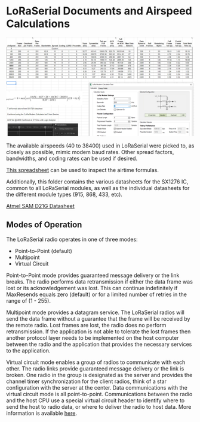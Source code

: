 LoRaSerial Documents and Airspeed Calculations
========================================

[![SparkFun LoRaSerial Airspeed Spreadsheet](LoRaSerial%20Airspeed%20Spreadsheet.jpg)](https://docs.google.com/spreadsheets/d/1qyJa3ldE-KDUHwHNSctBMccPTVRwKbmAsodkdvOc3-8/edit?usp=sharing)

The available airspeeds (40 to 38400) used in LoRaSerial were picked to, as closely as possible, mimic modem baud rates. Other spread factors, bandwidths, and coding rates can be used if desired.

[This spreadsheet](https://docs.google.com/spreadsheets/d/1qyJa3ldE-KDUHwHNSctBMccPTVRwKbmAsodkdvOc3-8/edit?usp=sharing) can be used to inspect the airtime formulas.

Additionally, this folder contains the various datasheets for the SX1276 IC, common to all LoRaSerial modules, as well as the individual datasheets for the different module types (915, 868, 433, etc).

[Atmel SAM D21G Datasheet](https://cdn.sparkfun.com/datasheets/Dev/Arduino/Boards/Atmel-42181-SAM-D21_Datasheet.pdf)

## Modes of Operation

The LoRaSerial radio operates in one of three modes:
* Point-to-Point (default)
* Multipoint
* Virtual Circuit

Point-to-Point mode provides guaranteed message delivery or the link breaks.  The radio performs data retransmission if either the data frame was lost or its acknowledgement was lost.  This can continue indefinitely if MaxResends equals zero (default) or for a limited number of retries in the range of (1 - 255).

Multipoint mode provides a datagram service.  The LoRaSerial radios will send the data frame without a guarantee that the frame will be received by the remote radio. Lost frames are lost, the radio does no perform retransmission.  If the application is not able to tolerate the lost frames then another protocol layer needs to be implemented on the host computer between the radio and the application that provides the necessary services to the application.

Virtual circuit mode enables a group of radios to communicate with each other. The radio links provide guaranteed message delivery or the link is broken. One radio in the group is designated as the server and provides the channel timer synchronization for the client radios, think of a star configuration with the server at the center.  Data communications with the virtual circuit mode is all point-to-point.  Communications between the radio and the host CPU use a special virtual circuit header to identify where to send the host to radio data, or where to deliver the radio to host data.  More information is available [here](https://github.com/sparkfun/SparkFun_LoRaSerial/blob/release_candidate/Documents/Virtual_Circuits.md).
